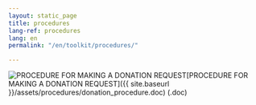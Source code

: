 ```yaml
---
layout: static_page
title: procedures
lang-ref: procedures
lang: en
permalink: "/en/toolkit/procedures/"

---
```

<img class="doc" src="{{ site.baseurl }}/assets/img/archive.svg" alt="PROCEDURE FOR MAKING A DONATION REQUEST" />[PROCEDURE FOR MAKING A DONATION REQUEST]({{ site.baseurl }}/assets/procedures/donation_procedure.doc) (.doc)
